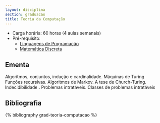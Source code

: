 ```yaml
---
layout: disciplina
section: graduacao
title: Teoria da Computação
---
```


- Carga horária: 60 horas (4 aulas semanais)
- Pré-requisito:
    - [Linguagens de Programação](linguagens-programacao.html)
    - [Matemática Discreta](matematica-discreta.html)

## Ementa 

Algoritmos, conjuntos, indução e cardinalidade. Máquinas de
Turing. Funções recursivas. Algoritmos de Markov. A tese de
Church-Turing. Indecidibilidade . Problemas intratáveis. Classes de
problemas intratáveis

## Bibliografia

{% bibliography grad-teoria-computacao %}
